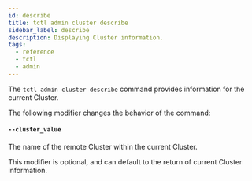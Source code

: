 ```yaml
---
id: describe
title: tctl admin cluster describe
sidebar_label: describe
description: Displaying Cluster information.
tags:
  - reference
  - tctl
  - admin
---
```


The `tctl admin cluster describe` command provides information for the current Cluster.

The following modifier changes the behavior of the command:

#### `--cluster_value`

The name of the remote Cluster within the current Cluster.

This modifier is optional, and can default to the return of current Cluster information.
